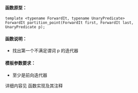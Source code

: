 
#### 函数原型：
```
template <typename ForwardIt, typename UnaryPredicate>
ForwardIt partition_point(ForwardIt first, ForwardIt last, UnaryPredicate p);
```

#### 函数说明：
* 找出第一个不满足谓词 p 的迭代器

#### 模板参数要求：
* 至少是前向迭代器

详细内容见 函数实现及其注释

